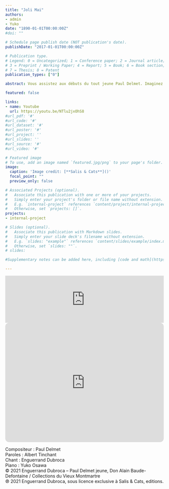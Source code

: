 ```yaml
---
title: "Joli Mai"
authors:
- admin
- Yuko 
date: "1890-01-01T00:00:00Z"
#doi: ""

# Schedule page publish date (NOT publication's date).
publishDate: "2017-01-01T00:00:00Z"

# Publication type.
# Legend: 0 = Uncategorized; 1 = Conference paper; 2 = Journal article;
# 3 = Preprint / Working Paper; 4 = Report; 5 = Book; 6 = Book section;
# 7 = Thesis; 8 = Patent
publication_types: ["0"]

abstract: Vous assistez aux débuts du tout jeune Paul Delmet. Imaginez que vous soyez installés au deuxième étage du Chat Noir, dans la grande salle. Rodolphe Salis présente avec emphase sa nouvelle recrue, et vous détaillez ce petit être chétif, d’environ 1m60, portant lorgnon et œil de verre. Il tient sa partition à deux mains, et vous voyez bien qu’elles tremblent… Le succès fut instantané. Cette toute première chanson, Joli Mai, parcourut tout Paris et fit sensation pendant des années. La renaissance de sa mémoire et de son œuvre, ainsi que refleurissent les amours de Mai, a lieu de façon tout à fait symbolique le jour de l’anniversaire de la mort de Paul Delmet, qui disparut prématurément à l’âge de 42 ans dans la nuit du 24 octobre 1904.

featured: false

links:
- name: Youtube
  url: https://youtu.be/NTlu2jxOhS8
#url_pdf: '#'
#url_code: '#'
#url_dataset: '#'
#url_poster: '#'
#url_project: ''
#url_slides: ''
#url_source: '#'
#url_video: '#'

# Featured image
# To use, add an image named `featured.jpg/png` to your page's folder. 
image:
  caption: 'Image credit: [**Salis & Cats**]()'
  focal_point: ""
  preview_only: false

# Associated Projects (optional).
#   Associate this publication with one or more of your projects.
#   Simply enter your project's folder or file name without extension.
#   E.g. `internal-project` references `content/project/internal-project/index.md`.
#   Otherwise, set `projects: []`.
projects:
- internal-project

# Slides (optional).
#   Associate this publication with Markdown slides.
#   Simply enter your slide deck's filename without extension.
#   E.g. `slides: "example"` references `content/slides/example/index.md`.
#   Otherwise, set `slides: ""`.
# slides:

#Supplementary notes can be added here, including [code and math](https://sourcethemes.com/academic/docs/writing-markdown-latex/).

---
```


<iframe allow="autoplay *; encrypted-media *; fullscreen *" frameborder="0" height="150" style="width:100%;max-width:660px;overflow:hidden;background:transparent;" sandbox="allow-forms allow-popups allow-same-origin allow-scripts allow-storage-access-by-user-activation allow-top-navigation-by-user-activation" src="https://embed.music.apple.com/it/album/joli-mai/1593401937?i=1593401938&l=en"></iframe>

<iframe style="border-radius:12px" src="https://open.spotify.com/embed/track/02VoZDqIsF07dRSShEY72S?utm_source=generator" width="100%" height="380" frameBorder="0" allowfullscreen="" allow="autoplay; clipboard-write; encrypted-media; fullscreen; picture-in-picture"></iframe>

<p>Compositeur : Paul Delmet <br>
Paroles : Albert Tinchant<br>
Chant : Enguerrand Dubroca<br>Piano : Yuko Osawa<br>© 2021 Enguerrand Dubroca – Paul Delmet jeune, Don Alain Baude-Defontaine / Collections du Vieux Montmartre<br>℗ 2021 Enguerrand Dubroca, sous licence exclusive à Salis & Cats, editions.</p>

